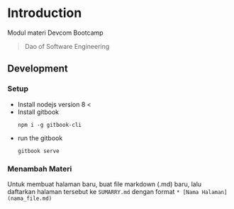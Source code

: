 # Introduction

Modul materi Devcom Bootcamp
> Dao of Software Engineering

## Development
### Setup
- Install nodejs version 8 <
- Install gitbook
    ```
    npm i -g gitbook-cli
    ```
- run the gitbook
    ```
    gitbook serve
    ```

### Menambah Materi
Untuk membuat halaman baru, buat file markdown (.md) baru, lalu daftarkan halaman tersebut ke `SUMARRY.md` dengan format `* [Nama Halaman](nama_file.md)`  

